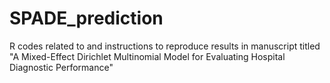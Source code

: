# SPADE_prediction

R codes related to and instructions to reproduce results in manuscript titled "A Mixed-Effect Dirichlet Multinomial Model for Evaluating Hospital Diagnostic Performance"
